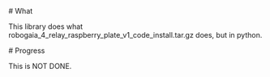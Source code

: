 

<A name="toc1-2" title="What" />
# What

This library does what robogaia_4_relay_raspberry_plate_v1_code_install.tar.gz does, but in python.

<A name="toc1-7" title="Progress" />
# Progress

This is NOT DONE.

